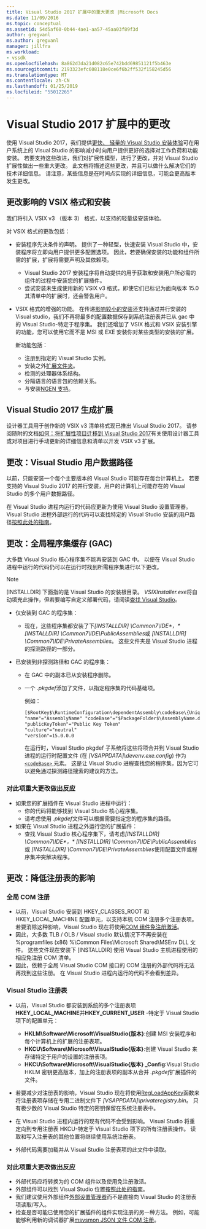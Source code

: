 ```yaml
---
title: Visual Studio 2017 扩展中的重大更改 |Microsoft Docs
ms.date: 11/09/2016
ms.topic: conceptual
ms.assetid: 54d5af60-0b44-4ae1-aa57-45aa03f89f3d
author: gregvanl
ms.author: gregvanl
manager: jillfra
ms.workload:
- vssdk
ms.openlocfilehash: 8a862d3da21d082c65e742bdd69851121f5b463e
ms.sourcegitcommit: 2193323efc608118e0ce6f6b2ff532f158245d56
ms.translationtype: MT
ms.contentlocale: zh-CN
ms.lasthandoff: 01/25/2019
ms.locfileid: "55012265"
---
```

# <a name="changes-in-visual-studio-2017-extensibility"></a>Visual Studio 2017 扩展中的更改

使用 Visual Studio 2017，我们提供[更快、 轻量的 Visual Studio 安装体验](https://blogs.msdn.microsoft.com/visualstudio/2016/04/01/faster-leaner-visual-studio-installer)可在用户系统上的 Visual Studio 的影响减小时向用户提供更好的选择对工作负荷和功能安装。 若要支持这些改进，我们对扩展性模型，进行了更改，并对 Visual Studio 扩展性做出一些重大更改。 此文档将描述这些更改，并且可以做什么解决它们的技术详细信息。 请注意，某些信息是在时间点实现的详细信息，可能会更高版本发生更改。

## <a name="changes-affecting-vsix-format-and-installation"></a>更改影响的 VSIX 格式和安装

我们将引入 VSIX v3 （版本 3） 格式，以支持的轻量级安装体验。

对 VSIX 格式的更改包括：

* 安装程序先决条件的声明。 提供了一种轻型，快速安装 Visual Studio 中，安装程序将立即向用户提供更多配置选项。 因此，若要确保安装的功能和组件所需的扩展，扩展将需要声明及其依赖项。
  * Visual Studio 2017 安装程序将自动提供的用于获取和安装用户所必需的组件的过程中安装您的扩展插件。
  * 尝试安装未生成使用新的 VSIX v3 格式，即使它们已标记为面向版本 15.0 其清单中的扩展时，还会警告用户。
* VSIX 格式的增强的功能。 在传递[影响较小的安装](https://blogs.msdn.microsoft.com/visualstudio/2016/04/25/anatomy-of-a-low-impact-visual-studio-install)还支持通过并行安装的 Visual studio，我们不再将最多的配置数据保存到系统注册表并已从 gac 中的 Visual Studio-特定于程序集。 我们还增加了 VSIX 格式和 VSIX 安装引擎的功能，您可以使用它而不是 MSI 或 EXE 安装你对某些类型的安装的扩展。

  新功能包括：

  * 注册到指定的 Visual Studio 实例。
  * 安装之外[扩展文件夹](set-install-root.md)。
  * 检测的处理器体系结构。
  * 分隔语言的语言包的依赖关系。
  * 与安装[NGEN 支持](ngen-support.md)。

## <a name="building-an-extension-for-visual-studio-2017"></a>Visual Studio 2017 生成扩展

设计器工具用于创作新的 VSIX v3 清单格式现已推出 Visual Studio 2017。 请参阅随附的文档[如何：将扩展性项目迁移到 Visual Studio 2017](how-to-migrate-extensibility-projects-to-visual-studio-2017.md)有关使用设计器工具或对项目进行手动更新的详细信息和清单以开发 VSIX v3 扩展。

## <a name="change-visual-studio-user-data-path"></a>更改：Visual Studio 用户数据路径

以前，只能安装一个每个主要版本的 Visual Studio 可能存在每台计算机上。 若要支持的 Visual Studio 2017 的并行安装，用户的计算机上可能存在的 Visual Studio 的多个用户数据路径。

在 Visual Studio 进程内运行的代码应更新为使用 Visual Studio 设置管理器。 Visual Studio 进程外部运行的代码可以查找特定的 Visual Studio 安装的用户路径[按照此处的指南](locating-visual-studio.md)。

## <a name="change-global-assembly-cache-gac"></a>更改：全局程序集缓存 (GAC)

大多数 Visual Studio 核心程序集不能再安装到 GAC 中。 以便在 Visual Studio 进程中运行的代码仍可以在运行时找到所需程序集进行以下更改。

> [!NOTE]
> [INSTALLDIR] 下面指的是 Visual Studio 的安装根目录。 *VSIXInstaller.exe*将自动填充此操作，但若要编写自定义部署代码，请阅读[查找 Visual Studio](locating-visual-studio.md)。

* 仅安装到 GAC 的程序集：
  * 现在，这些程序集都安装了下<em>[INSTALLDIR] \Common7\IDE\*，* [INSTALLDIR] \Common7\IDE\PublicAssemblies</em>或 *[INSTALLDIR] \Common7\IDE\PrivateAssemblies*。 这些文件夹是 Visual Studio 进程的探测路径的一部分。

* 已安装到非探测路径和 GAC 的程序集：
  * 在 GAC 中的副本已从安装程序删除。
  * 一个 *.pkgdef*添加了文件，以指定程序集的代码基础项。

    例如：

    ```xml
    [$RootKey$\RuntimeConfiguration\dependentAssembly\codeBase\{UniqueGUID}]
    "name"="AssemblyName" "codeBase"="$PackageFolder$\AssemblyName.dll"
    "publicKeyToken"="Public Key Token"
    "culture"="neutral"
    "version"=15.0.0.0
    ```
    在运行时，Visual Studio pkgdef 子系统将这些将项合并到 Visual Studio 进程的运行时配置文件 (在 *[VSAPPDATA]\devenv.exe.config*) 作为[ `<codeBase>` ](/dotnet/framework/configure-apps/file-schema/runtime/codebase-element)元素。 这是让 Visual Studio 进程查找您的程序集，因为它可以避免通过探测路径搜索的建议的方法。

### <a name="reacting-to-this-breaking-change"></a>对此项重大更改做出反应

* 如果您的扩展插件在 Visual Studio 进程中运行：
  * 你的代码将能够找到 Visual Studio 核心程序集。
  * 请考虑使用 *.pkgdef*文件可以根据需要指定您的程序集的路径。
* 如果在 Visual Studio 进程之外运行您的扩展插件：
  * 查找 Visual Studio 核心程序集下，请考虑<em>[INSTALLDIR] \Common7\IDE\*，* [INSTALLDIR] \Common7\IDE\PublicAssemblies</em>或 *[INSTALLDIR] \Common7\IDE\PrivateAssemblies*使用配置文件或程序集冲突解决程序。

## <a name="change-reduce-registry-impact"></a>更改：降低注册表的影响

### <a name="global-com-registration"></a>全局 COM 注册

* 以前，Visual Studio 安装到 HKEY_CLASSES_ROOT 和 HKEY_LOCAL_MACHINE 配置单元，以支持本机 COM 注册多个注册表项。 若要消除这种影响，Visual Studio 现在将使用[COM 组件免注册激活](https://msdn.microsoft.com/library/ms973913.aspx)。
* 因此，大多数 TLB / OLB / Visual studio 默认情况下不再安装在 %programfiles (x86) %\Common Files\Microsoft Shared\MSEnv DLL 文件。 这些文件现在安装下 [INSTALLDIR] 使用 Visual Studio 主机进程使用的相应免注册 COM 清单。
* 因此，依赖于全局 Visual Studio COM 接口的 COM 注册的外部代码将无法再找到这些注册。 在 Visual Studio 进程内运行的代码不会看到差异。

### <a name="visual-studio-registry"></a>Visual Studio 注册表

* 以前，Visual Studio 都安装到系统的多个注册表项**HKEY_LOCAL_MACHINE**并**HKEY_CURRENT_USER** -特定于 Visual Studio 项下的配置单元：
  * **HKLM\Software\Microsoft\VisualStudio\{版本}**:创建 MSI 安装程序和每个计算机上的扩展的注册表项。
  * **HKCU\Software\Microsoft\VisualStudio\{版本}**:创建 Visual Studio 来存储特定于用户的设置的注册表项。
  * **HKCU\Software\Microsoft\VisualStudio\{版本} _Config**:Visual Studio HKLM 密钥更高版本，加上的注册表项的副本从合并 *.pkgdef*扩展插件的文件。
* 若要减少对注册表的影响，Visual Studio 现在将使用[RegLoadAppKey](/windows/desktop/api/winreg/nf-winreg-regloadappkeya)函数来将注册表项存储在专用二进制文件下 *[VSAPPDATA]\privateregistry.bin*。 只有极少数的 Visual Studio 特定的密钥保留在系统注册表中。

* 在 Visual Studio 进程内运行的现有代码不会受到影响。 Visual Studio 将重定向到专用注册表 HKCU-特定于 Visual Studio 项下的所有注册表操作。 读取和写入注册表的其他位置将继续使用系统注册表。
* 外部代码需要加载并从 Visual Studio 注册表项的此文件中读取。

### <a name="reacting-to-this-breaking-change"></a>对此项重大更改做出反应

* 外部代码应将转换为的 COM 组件以及使用免注册激活。
* 外部组件可以找到 Visual Studio 位置[按照此处的指南](https://blogs.msdn.microsoft.com/heaths/2016/09/15/changes-to-visual-studio-15-setup)。
* 我们建议使用外部组件[外部设置管理器](/dotnet/api/microsoft.visualstudio.settings.externalsettingsmanager)而不是直接向 Visual Studio 的注册表项读取/写入。
* 检查是否可能已使用您的扩展插件的组件实现注册的另一种方法。 例如，可能能够利用新的调试器扩展[msvsmon JSON 文件 COM 注册](migrate-debugger-COM-registration.md)。

